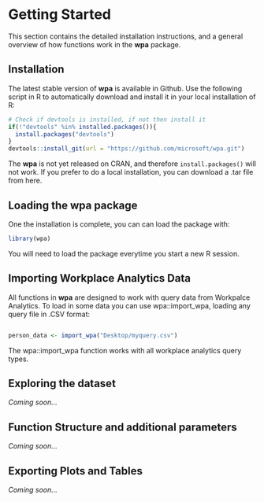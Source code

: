 # Getting Started
This section contains the detailed installation instructions, and a general overview of how functions work in the **wpa** package. 

## Installation

The latest stable version of **wpa** is available in Github. Use the following script in R to automatically download and install it in your local installation of R:

```R
# Check if devtools is installed, if not then install it
if(!"devtools" %in% installed.packages()){
  install.packages("devtools")
}
devtools::install_git(url = "https://github.com/microsoft/wpa.git")

```

The **wpa** is not yet released on CRAN, and therefore `install.packages()` will not work. If you prefer to do a local installation, you can download a .tar file from here. 

## Loading the wpa package
One the installation is complete, you can can load the package with:

```R
library(wpa)
```

You will need to load the package everytime you start a new R session. 


## Importing Workplace Analytics Data
All functions in **wpa** are designed to work with query data from Workpalce Analytics. To load in some data you can use wpa::import_wpa, loading any query file in .CSV format:

```R

person_data <- import_wpa("Desktop/myquery.csv")
```

The wpa::import_wpa function works with all workplace analytics query types.

## Exploring the dataset
_Coming soon..._

## Function Structure and additional parameters
_Coming soon..._

## Exporting Plots and Tables
_Coming soon..._
